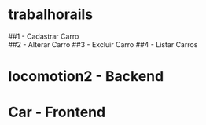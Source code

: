 # trabalhorails

##1 - Cadastrar Carro <br>
##2 - Alterar Carro
##3 - Excluir Carro
##4 - Listar Carros

# locomotion2 - Backend

# Car - Frontend



